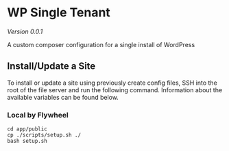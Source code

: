 # WP Single Tenant

_Version 0.0.1_

A custom composer configuration for a single install of WordPress

## Install/Update a Site

To install or update a site using previously create config files, SSH into the root of the file server and run the following command. Information about the available variables can be found below.

### Local by Flywheel

```
cd app/public
cp ./scripts/setup.sh ./
bash setup.sh
```
